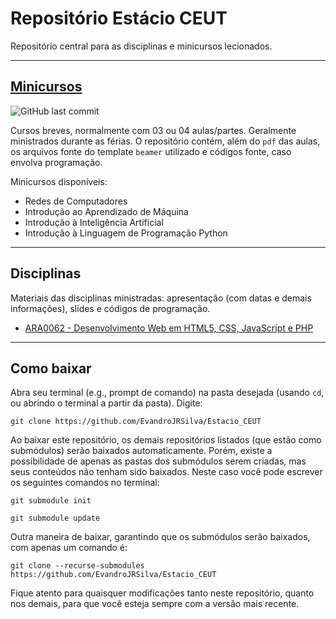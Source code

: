 # Repositório Estácio CEUT

Repositório central para as disciplinas e minicursos lecionados.

-----

## [Minicursos](https://github.com/evandrojrsilva/minicursos)

![GitHub last commit](https://img.shields.io/github/last-commit/evandrojrsilva/minicursos?style=for-the-badge)

Cursos breves, normalmente com 03 ou 04 aulas/partes. Geralmente ministrados durante as férias. O repositório contém, além do `pdf` das aulas, os arquivos fonte do template `beamer` utilizado e códigos fonte, caso envolva programação.

Minicursos disponíveis:

- Redes de Computadores
- Introdução ao Aprendizado de Máquina
- Introdução à Inteligência Artificial
- Introdução à Linguagem de Programação Python

-----

## Disciplinas

Materiais das disciplinas ministradas: apresentação (com datas e demais informações), slides e códigos de programação.

- [ARA0062 - Desenvolvimento Web em HTML5, CSS, JavaScript e PHP](https://github.com/EvandroJRSilva/ARA0062)

-----

## Como baixar

Abra seu terminal (e.g., prompt de comando) na pasta desejada (usando `cd`, ou abrindo o terminal a partir da pasta). Digite:

`git clone https://github.com/EvandroJRSilva/Estacio_CEUT`

Ao baixar este repositório, os demais repositórios listados (que estão como submódulos) serão baixados automaticamente. Porém, existe a possibilidade de apenas as pastas dos submódulos serem criadas, mas seus conteúdos não tenham sido baixados. Neste caso você pode escrever os seguintes comandos no terminal:

`git submodule init`

`git submodule update`

Outra maneira de baixar, garantindo que os submódulos serão baixados, com apenas um comando é:

`git clone --recurse-submodules https://github.com/EvandroJRSilva/Estacio_CEUT`

Fique atento para quaisquer modificações tanto neste repositório, quanto nos demais, para que você esteja sempre com a versão mais recente.